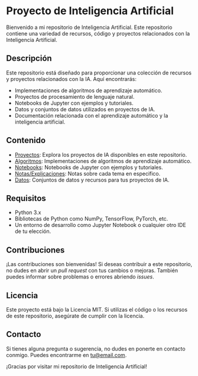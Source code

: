 # Proyecto de Inteligencia Artificial

Bienvenido a mi repositorio de Inteligencia Artificial. Este repositorio contiene una variedad de recursos, código y proyectos relacionados con la Inteligencia Artificial.

## Descripción

Este repositorio está diseñado para proporcionar una colección de recursos y proyectos relacionados con la IA. Aquí encontrarás:

- Implementaciones de algoritmos de aprendizaje automático.
- Proyectos de procesamiento de lenguaje natural.
- Notebooks de Jupyter con ejemplos y tutoriales.
- Datos y conjuntos de datos utilizados en proyectos de IA.
- Documentación relacionada con el aprendizaje automático y la inteligencia artificial.

## Contenido

- [Proyectos](/Proyectos): Explora los proyectos de IA disponibles en este repositorio.
- [Algoritmos](/algoritmos): Implementaciones de algoritmos de aprendizaje automático.
- [Notebooks](/notebooks): Notebooks de Jupyter con ejemplos y tutoriales.
- [Notas/Explicaciones](/notas): Notas sobre cada tema en especifico.
- [Datos](/datos): Conjuntos de datos y recursos para tus proyectos de IA.

## Requisitos

- Python 3.x
- Bibliotecas de Python como NumPy, TensorFlow, PyTorch, etc.
- Un entorno de desarrollo como Jupyter Notebook o cualquier otro IDE de tu elección.

## Contribuciones

¡Las contribuciones son bienvenidas! Si deseas contribuir a este repositorio, no dudes en abrir un *pull request* con tus cambios o mejoras. También puedes informar sobre problemas o errores abriendo *issues*.

## Licencia

Este proyecto está bajo la Licencia MIT. Si utilizas el código o los recursos de este repositorio, asegúrate de cumplir con la licencia.

## Contacto

Si tienes alguna pregunta o sugerencia, no dudes en ponerte en contacto conmigo. Puedes encontrarme en [tu@email.com](mailto:tu@email.com).

¡Gracias por visitar mi repositorio de Inteligencia Artificial!
